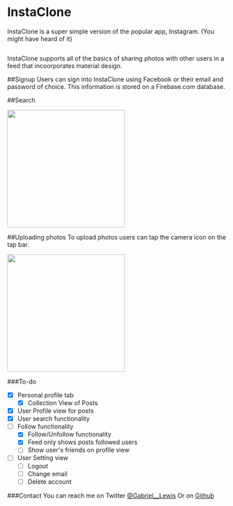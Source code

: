 # InstaClone

InstaClone is a super simple version of the popular app, Instagram. (You might have heard of it)

<img alt="" src="https://media.giphy.com/media/vMQHLcoLkTMLS/giphy.gif">

InstaClone supports all of the basics of sharing photos with other users in a feed that incoorporates material design. 

##Signup
Users can sign into InstaClone using Facebook or their email and password of choice. This information is stored on a Firebase.com database. 

##Search

<img width="270" alt="" src="https://media.giphy.com/media/xT0BKpDysn8NiRaJq0/giphy.gif">

##Uploading photos
To upload photos users can tap the camera icon on the tap bar. 

<img width="270" alt="" src="https://media.giphy.com/media/pOIwcEaDNoIus/giphy.gif">

###To-do
- [x] Personal profile tab
  - [x] Collection View of Posts
- [x] User Profile view for posts 
- [x] User search functionality
- [ ] Follow functionality
  - [x] Follow/Unfollow functionality
  - [x] Feed only shows posts followed users
  - [ ] Show user's friends on profile view
- [ ] User Setting view
  - [ ] Logout
  - [ ] Change email
  - [ ] Delete account

###Contact 
You can reach me on Twitter [@Gabriel__Lewis](https://www.twitter.com/gabriel__lewis)
Or
on [Github](https://www.github.com/gabriel-lewis)



